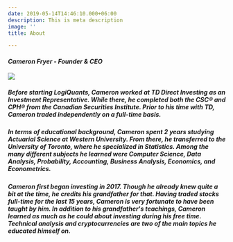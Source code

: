 ```yaml
---
date: 2019-05-14T14:46:10.000+06:00
description: This is meta description
image: ''
title: About

---
```

#### _Cameron Fryer - Founder & CEO_

![](/uploads/me2.jpg)

##### Before starting LogiQuants, Cameron worked at TD Direct Investing as an Investment Representative. While there, he completed both the CSC® and CPH® from the Canadian Securities Institute. Prior to his time with TD, Cameron traded independently on a full-time basis.

##### In terms of educational background, Cameron spent 2 years studying Actuarial Science at Western University.  From there, he transferred to the University of Toronto, where he specialized in Statistics. Among the many different subjects he learned were Computer Science, Data Analysis, Probability, Accounting, Business Analysis, Economics, and Econometrics.

##### Cameron first began investing in 2017. Though he already knew quite a bit at the time, he credits his grandfather for that. Having traded stocks full-time for the last 15 years, Cameron is very fortunate to have been taught by him. In addition to his grandfather's teachings, Cameron learned as much as he could about investing during his free time. Technical analysis and cryptocurrencies are two of the main topics he educated himself on.